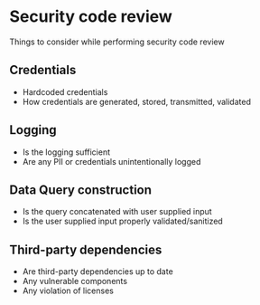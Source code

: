 # Security code review
Things to consider while performing security code review

## Credentials
* Hardcoded credentials
* How credentials are generated, stored, transmitted, validated
  
## Logging
* Is the logging sufficient
* Are any PII or credentials unintentionally logged

## Data Query construction
* Is the query concatenated with user supplied input
* Is the user supplied input properly validated/sanitized

## Third-party dependencies
* Are third-party dependencies up to date
* Any vulnerable components
* Any violation of licenses
